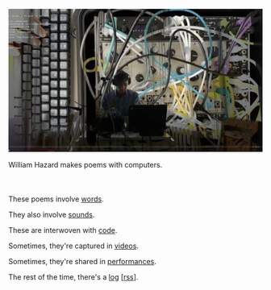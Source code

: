 [![](header.jpeg)](index.html)

William Hazard makes poems with computers.
<br><br><br><br>
These poems involve [words](words).

They also involve [sounds](sounds).

These are interwoven with [code](code).

Sometimes, they're captured in [videos](videos).

Sometimes, they're shared in [performances](performances).

The rest of the time, there's a [log](log) [[rss](log/rss.xml)].